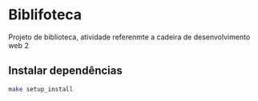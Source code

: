 # Biblifoteca
Projeto de biblioteca, atividade referenmte a cadeira de desenvolvimento web 2

## Instalar dependências
```bash
make setup_install
```